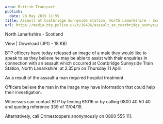 ```yaml
area: British Transport
publish:
  date: 28 May 2019 11:59
title: Assault at Coatbridge Sunnyside station, North Lanarkshire - Scotland
url: https://media.btp.police.uk/r/16486/assault_at_coatbridge_sunnyside_station__north_la
```

North Lanarkshire - Scotland

View | Download (JPG - 18 KB)

BTP officers have today released an image of a male they would like to speak to as they believe he may be able to assist with their enquiries in connection with an assault which occurred at Coatbridge Sunnyside Train Station, North Lanarkshire, at 2.35pm on Thursday 11 April.

As a result of the assault a man required hospital treatment.

Officers believe the man in the image may have information that could help their investigation.

Witnesses can contact BTP by texting 61016 or by calling 0800 40 50 40 and quoting reference 339 of 11/04/19.

Alternatively, call Crimestoppers anonymously on 0800 555 111.
